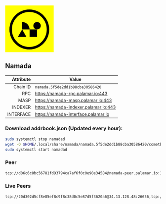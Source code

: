 ![Logo](https://raw.githubusercontent.com/Pa1amar/mainnets/refs/heads/main/namada/logo.png)
## Namada
| Attribute | Value |
|----------:|-------|
| Chain ID         | `namada.5f5de2dd1b88cba30586420` |
| RPC  | https://namada-rpc.palamar.io:443 |
| MASP  | https://namada-masp.palamar.io:443 |
| INDEXER | https://namada-indexer.palamar.io:443 |
| INTERFACE | https://namada-interface.palamar.io |

### Download addrbook.json (Updated every hour):
```bash
sudo systemctl stop namadad
wget -O $HOME/.local/share/namada/namada.5f5de2dd1b88cba30586420/cometbft/config/addrbook.json https://storage.palamar.io/mainnet/namada/addrbook.json
sudo systemctl start namadad
```
### Peer
```bash
tcp://d86c6c8bc56781fd93794ca7af6f0c0e90e34584@namada-peer.palamar.io:16656
```

















































































































































































































































































### Live Peers
```
tcp://20d302d5cf8e85ef8c9f8c38d0c5e87d5f3620a6@34.13.128.48:26656,tcp://86238829d64fe2fa5b4337ca90926f9ec56445f2@193.35.57.185:36656,tcp://509f1e843cf881650a4151aa804ddd7a7188e88f@195.201.197.246:32656,tcp://5a7f398e1517fd661689449971a4ec26dd0bea5e@80.241.215.77:26656,tcp://e461529f0cfc2520dbad23d402906924fef602f9@65.109.26.242:26656,tcp://f599bec873183d371ae22f89195d3ced22dda2f3@46.4.29.231:5000,tcp://7b2fcfb157212fe24797153b8dc30e05285285f4@212.83.33.148:26602,tcp://4fc1398cb721afd3e73a00281b13d5fec0ce7566@138.201.221.23:26656,tcp://ebc272824924ea1a27ea3183dd0b9ba713494f83@185.16.39.158:26656,tcp://2f32fc015e29e942ccefca600a8ec8bf828ba848@65.108.201.106:26656,tcp://1cb0c9813db48396b31976443a1cd88b73e0fb05@95.216.78.215:26656,tcp://04affb50117ef548cbf7d1ddb1e6416dec0645ae@65.108.75.179:14656
```
